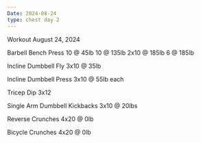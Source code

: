```yaml
---
Date: 2024-08-24
type: chest day 2
---
```

Workout August 24, 2024

Barbell Bench Press
10 @ 45lb
10 @ 135lb
2x10 @ 185lb
6 @ 185lb

Incline Dumbbell Fly
3x10 @ 35lb

Incline Dumbbell Press
3x10 @ 55lb each

Tricep Dip
3x12

Single Arm Dumbbell Kickbacks
3x10 @ 20lbs

Reverse Crunches
4x20 @ 0lb

Bicycle Crunches
4x20 @ 0lb